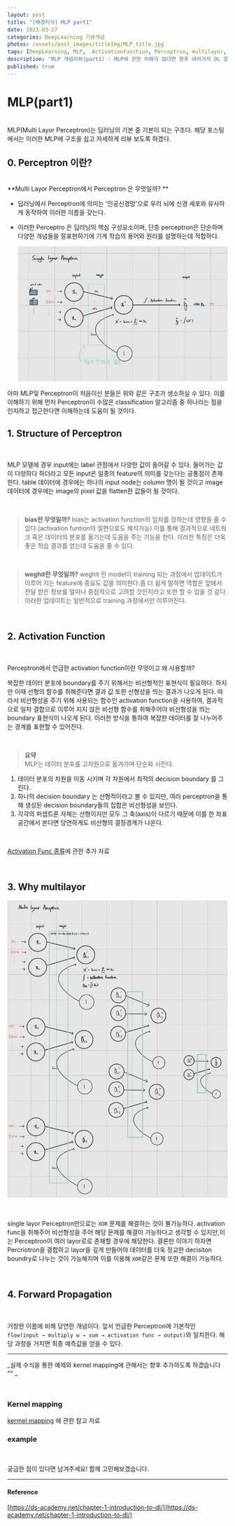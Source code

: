 ```yaml
---
layout: post
title: "[배경지식] MLP part1"
date: 2023-03-27
categories: DeepLearning 기본개념 
photos: /assets/post_images/titleImg/MLP_title.jpg
tags: [DeepLearning, MLP,  ActivationFunction, Perceptron, multilayor, ForwardPropagation]
description: "MLP 개념리뷰(part1) : MLP에 관한 이해가 없다면 향후 여러가지 DL 알고리즘을 이해하기 어렵다. 다른 DL 알고리즘을 다루기 이전 MLP를 먼저 이해하여 보자"
published: true
---
```



# MLP(part1)
<br/>
MLP(Multi Layor Perceptron)는 딥러닝의 기본 중 기본이 되는 구조다. 해당 포스팅에서는 이러한 MLP에 구조을 쉽고 자세하게 리뷰 보도록 하겠다.

## 0. Perceptron 이란?
<br/>
**Multi Layor Perceptron에서 Perceptron 은 무엇일까? **

- 딥러닝에서 Perceptron에 의미는 '인공신경망'으로 우리 뇌에 신경 세포와 유사하게 동작하여 이러한 이름을 갖는다. 
- 이러한 Perceptro 은 딥러닝의 핵심 구성요소이며, 단층 perceptron은 단순하며 다양한 개념들을 잘표현하기에 기계 학습의 용어와 원리를 설명하는데 적합하다.

    ![Untitled](/assets/post_images/mlpImg/perceptron.jpg)


아마 MLP및 Perceptron이 처음이신 분들은 위와 같은 구조가 생소하실 수 있다. 이를 이해하기 위해 먼저 Perceptron이 수많은 classification 알고리즘 중 하나라는 점을 인지하고 접근한다면 이해하는데 도움이 될 것이다.




## 1. Structure of Perceptron

<br/>

MLP 모델에 경우 input에는 label 관점에서 다양한 값이 들어갈 수 있다. 들어가는 값이 다양하다 하더라고 모든 input은 일종의 feature의 의미를 갖는다는 공통점이 존재한다. table 데이터에 경우에는 하나의 input node는 column 명이 될 것이고 image 데이터에 경우에는 image의 pixel 값을 flatten한 값들이 될 것이다.

<br/>

> **bias란 무엇일까?**
bias는 activation function의 임치를 정하는데 영향을 줄 수 있다.(activation funtion의 절편으로도 해석가능) 이를 통해 결과적으로 네트워크 혹은 데이터의 분포를 옮기는데 도움을 주는 기능을 한다. 이러한 특징은 더욱 좋은 학습 결과를 얻는데 도움을 줄 수 있다.
> 

<br/>

> **weghit란 무엇일까?**
weghit 란 model이 training 되는 과정에서 업데이트가 이루어 지는 feature에 중요도 값을 의미한다.좀 더 쉽게 말하면 역할은 앞에서 전달 받은 정보를 얼마나 중점적으로 고려할 것인지라고 또한 할 수 있을 것 같다. 이러한 업데이트는 일반적으로 training 과정에서만 이루어진다.

<br/>


## 2. Activation Function

<br/>

Perceptron에서 언급한 activation function이란 무엇이고 왜 사용할까?

복잡한 데이터 분포에 boundary를 주기 위해서는 비선형적인 표현식이 필요하다. 하지만 이때 선형의 함수를 취해준다면 결과 값 또한 선형성을 띄는 결과가 나오게 된다. 따라서 비선형성을 주기 위해 사용되는 함수인 activation function을 사용하여, 결과적으로 일차 결합으로 이루어 지지 않은 비선형 함수를 취해주어야 비선형성을 띄는 boundary 표현식이 나오게 된다. 이러한 방식을 통하여 복잡한 데이터를 잘 나누어주는 경계를 표현할 수 있어진다.

<br/>

>**요약**<br/>
MLP는 데이터 분포를 고차원으로 옮겨가며 단순화 시킨다.
1. 데이터 분포의 차원을 이동 시키며 각 차원에서 최적의 decision boundary 를 그린다.
2. 하나의 decision boundary 는 선형적이라고 볼 수 있지만, 여러 perceptron을 통해 생성된 decision boundary들의 집합은 비선형성을 보인다.
3. 각각의 퍼셉트론 자체는 선형이지만 모두 그 축(axis)이 다르기 때문에 이를 한 좌표공간에서 본다면 당연하게도 비선형의 결정경계가 나온다.
<br/>

[Activation Func 종류](https://junstar92.tistory.com/122)에 관한 추가 자료 


<br/>

## 3. Why multilayor

   ![Untitled](/assets/post_images/mlpImg/mlp.jpg)

<br/>


single layor Perceptron만으로는 `XOR` 문제를 해결하는 것이 불가능하다. activation func을 취해주어 비선형성을 주어 해당 문제를 해결이 가능하다고 생각할 수 있지만,이는 Perceptron이 여러 layor로로 존재할 경우에 해당한다.  결론만 이야기 하자면 Percriotron을 결합하고 layor을 깊게 만들어야 데이터를 더욱 정교한 decisiton boundry로 나누는 것이 가능해지며 이를 이용해 `XOR`같은 문제 또한 해결이 가능하다. 



<br/>

## 4. Forward Propagation
<br/>

거창한 이름에 비해 당연한 개념이다. 앞서 언급한 Perceptron에 기본적인 `flow(input → multiply w → sum → activation func → output)`와 일치한다. 해당 과정을 거치면 최종 예측값을 얻을 수 있다. 




------------------------
_실제 수식을 통한 예제와 kernel mapping에 관해서는 향후 추가하도록 하겠습니다 ^^ _

<br/>

### Kernel mapping
[kermel mapping](https://sanghyu.tistory.com/14) 에 관한 참고 자료


### example


<br/>

궁금한 점이 있다면 남겨주세요! 함께 고민해보겠습니다.

------------------------
#### Reference
[https://ds-academy.net/chapter-1-introduction-to-dl/](https://ds-academy.net/chapter-1-introduction-to-dl/)